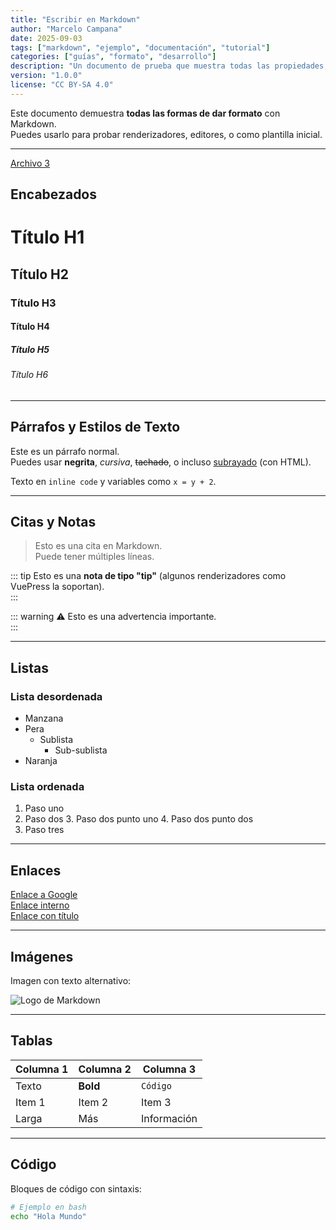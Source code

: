 ```yaml
---
title: "Escribir en Markdown"
author: "Marcelo Campana"
date: 2025-09-03
tags: ["markdown", "ejemplo", "documentación", "tutorial"]
categories: ["guías", "formato", "desarrollo"]
description: "Un documento de prueba que muestra todas las propiedades, estilos y sintaxis disponibles en Markdown."
version: "1.0.0"
license: "CC BY-SA 4.0"
---
```




Este documento demuestra **todas las formas de dar formato** con Markdown.  
Puedes usarlo para probar renderizadores, editores, o como plantilla inicial.  

---
[Archivo 3](#Archivo3)
## Encabezados

# Título H1
## Título H2
### Título H3
#### Título H4
##### Título H5
###### Título H6

---

## Párrafos y Estilos de Texto

Este es un párrafo normal.  
Puedes usar **negrita**, *cursiva*, ~~tachado~~, o incluso <u>subrayado</u> (con HTML).  

Texto en `inline code` y variables como `x = y + 2`.  

---

## Citas y Notas

> Esto es una cita en Markdown.  
> Puede tener múltiples líneas.  

::: tip
Esto es una **nota de tipo "tip"** (algunos renderizadores como VuePress la soportan).  
:::

::: warning
⚠️ Esto es una advertencia importante.  
:::

---

## Listas

### Lista desordenada
- Manzana
- Pera
  - Sublista
    - Sub-sublista
- Naranja

### Lista ordenada
1. Paso uno
2. Paso dos
   3. Paso dos punto uno
   4. Paso dos punto dos
5. Paso tres

---

## Enlaces

[Enlace a Google](https://www.google.com)  
[Enlace interno](#tablas)  
[Enlace con título](https://www.wikipedia.org "Ir a Wikipedia")  

---

## Imágenes

Imagen con texto alternativo:

![Logo de Markdown](https://upload.wikimedia.org/wikipedia/commons/4/48/Markdown-mark.svg "Markdown")

---

## Tablas

| Columna 1 | Columna 2 | Columna 3 |
|-----------|-----------|-----------|
| Texto     | **Bold**  | `Código`  |
| Item 1    | Item 2    | Item 3    |
| Larga     | Más       | Información |

---

## Código

Bloques de código con sintaxis:

```bash
# Ejemplo en bash
echo "Hola Mundo"